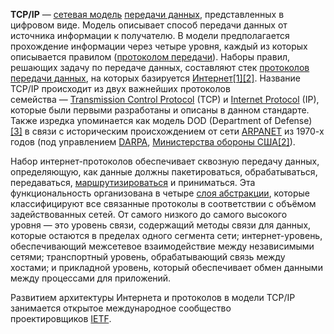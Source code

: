 **TCP/IP** — [сетевая модель](https://ru.wikipedia.org/wiki/%D0%A1%D0%B5%D1%82%D0%B5%D0%B2%D0%B0%D1%8F_%D0%BC%D0%BE%D0%B4%D0%B5%D0%BB%D1%8C "Сетевая модель") [передачи данных](https://ru.wikipedia.org/wiki/%D0%9F%D0%B5%D1%80%D0%B5%D0%B4%D0%B0%D1%87%D0%B0_%D0%B4%D0%B0%D0%BD%D0%BD%D1%8B%D1%85 "Передача данных"), представленных в цифровом виде. Модель описывает способ передачи данных от источника информации к получателю. В модели предполагается прохождение информации через четыре уровня, каждый из которых описывается правилом ([протоколом передачи](https://ru.wikipedia.org/wiki/%D0%9F%D1%80%D0%BE%D1%82%D0%BE%D0%BA%D0%BE%D0%BB_%D0%BF%D0%B5%D1%80%D0%B5%D0%B4%D0%B0%D1%87%D0%B8_%D0%B4%D0%B0%D0%BD%D0%BD%D1%8B%D1%85 "Протокол передачи данных")). Наборы правил, решающих задачу по передаче данных, составляют стек [протоколов передачи данных](https://ru.wikipedia.org/wiki/%D0%9F%D1%80%D0%BE%D1%82%D0%BE%D0%BA%D0%BE%D0%BB%D1%8B_%D0%BF%D0%B5%D1%80%D0%B5%D0%B4%D0%B0%D1%87%D0%B8_%D0%B4%D0%B0%D0%BD%D0%BD%D1%8B%D1%85 "Протоколы передачи данных"), на которых базируется [Интернет](https://ru.wikipedia.org/wiki/%D0%98%D0%BD%D1%82%D0%B5%D1%80%D0%BD%D0%B5%D1%82 "Интернет")[[1]](https://ru.wikipedia.org/wiki/TCP/IP#cite_note-oslogic-1)[[2]](https://ru.wikipedia.org/wiki/TCP/IP#cite_note-ciscolearning-2). Название TCP/IP происходит из двух важнейших протоколов семейства — [Transmission Control Protocol](https://ru.wikipedia.org/wiki/Transmission_Control_Protocol "Transmission Control Protocol") (TCP) и [Internet Protocol](https://ru.wikipedia.org/wiki/Internet_Protocol "Internet Protocol") (IP), которые были первыми разработаны и описаны в данном стандарте. Также изредка упоминается как модель DOD (Department of Defense)[[3]](https://ru.wikipedia.org/wiki/TCP/IP#cite_note-3) в связи с историческим происхождением от сети [ARPANET](https://ru.wikipedia.org/wiki/ARPANET "ARPANET") из 1970-х годов (под управлением [DARPA](https://ru.wikipedia.org/wiki/DARPA "DARPA"), [Министерства обороны США](https://ru.wikipedia.org/wiki/%D0%9C%D0%B8%D0%BD%D0%B8%D1%81%D1%82%D0%B5%D1%80%D1%81%D1%82%D0%B2%D0%BE_%D0%BE%D0%B1%D0%BE%D1%80%D0%BE%D0%BD%D1%8B_%D0%A1%D0%A8%D0%90 "Министерство обороны США")[[2]](https://ru.wikipedia.org/wiki/TCP/IP#cite_note-:0-4)).

Набор интернет-протоколов обеспечивает сквозную передачу данных, определяющую, как данные должны пакетироваться, обрабатываться, передаваться, [маршрутизироваться](https://ru.wikipedia.org/wiki/%D0%9C%D0%B0%D1%80%D1%88%D1%80%D1%83%D1%82%D0%B8%D0%B7%D0%B0%D1%86%D0%B8%D1%8F "Маршрутизация") и приниматься. Эта функциональность организована в четыре [слоя абстракции](https://ru.wikipedia.org/wiki/%D0%A3%D1%80%D0%BE%D0%B2%D0%B5%D0%BD%D1%8C_%D0%B0%D0%B1%D1%81%D1%82%D1%80%D0%B0%D0%BA%D1%86%D0%B8%D0%B8_(%D0%BF%D1%80%D0%BE%D0%B3%D1%80%D0%B0%D0%BC%D0%BC%D0%B8%D1%80%D0%BE%D0%B2%D0%B0%D0%BD%D0%B8%D0%B5) "Уровень абстракции (программирование)"), которые классифицируют все связанные протоколы в соответствии с объёмом задействованных сетей. От самого низкого до самого высокого уровня — это уровень связи, содержащий методы связи для данных, которые остаются в пределах одного сегмента сети; интернет-уровень, обеспечивающий межсетевое взаимодействие между независимыми сетями; транспортный уровень, обрабатывающий связь между хостами; и прикладной уровень, который обеспечивает обмен данными между процессами для приложений.

Развитием архитектуры Интернета и протоколов в модели TCP/IP занимается открытое международное сообщество проектировщиков [IETF](https://ru.wikipedia.org/wiki/IETF "IETF").